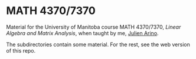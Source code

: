 # MATH 4370/7370

Material for the University of Manitoba course MATH 4370/7370, *Linear Algebra and Matrix Analysis*, when taught by me, [Julien Arino](https://julien-arino.github.io).

The subdirectories contain some material. For the rest, see the web version of this repo.
